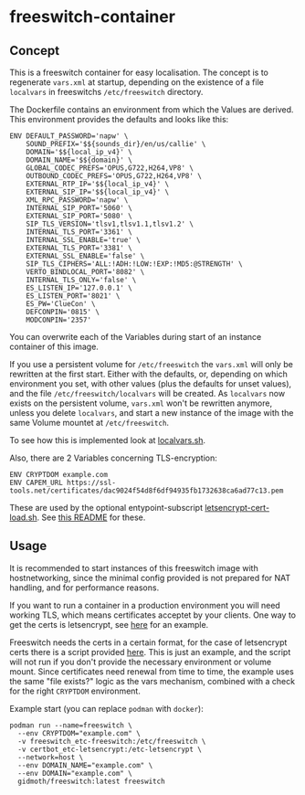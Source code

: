 # freeswitch-container

## Concept

This is a freeswitch container for easy localisation. The concept
is to regenerate `vars.xml` at startup, depending on the existence of
a file `localvars` in freeswitchs `/etc/freeswitch` directory.

The Dockerfile contains an environment from which the Values are derived.
This environment provides the defaults and looks like this:

```
ENV DEFAULT_PASSWORD='napw' \
    SOUND_PREFIX='$${sounds_dir}/en/us/callie' \
    DOMAIN='$${local_ip_v4}' \
    DOMAIN_NAME='$${domain}' \
    GLOBAL_CODEC_PREFS='OPUS,G722,H264,VP8' \
    OUTBOUND_CODEC_PREFS='OPUS,G722,H264,VP8' \
    EXTERNAL_RTP_IP='$${local_ip_v4}' \
    EXTERNAL_SIP_IP='$${local_ip_v4}' \
    XML_RPC_PASSWORD='napw' \
    INTERNAL_SIP_PORT='5060' \
    EXTERNAL_SIP_PORT='5080' \
    SIP_TLS_VERSION='tlsv1,tlsv1.1,tlsv1.2' \
    INTERNAL_TLS_PORT='3361' \
    INTERNAL_SSL_ENABLE='true' \
    EXTERNAL_TLS_PORT='3381' \
    EXTERNAL_SSL_ENABLE='false' \
    SIP_TLS_CIPHERS='ALL:!ADH:!LOW:!EXP:!MD5:@STRENGTH' \
    VERTO_BINDLOCAL_PORT='8082' \
    INTERNAL_TLS_ONLY='false' \
    ES_LISTEN_IP='127.0.0.1' \
    ES_LISTEN_PORT='8021' \
    ES_PW='ClueCon' \
    DEFCONPIN='0815' \
    MODCONPIN='2357'
```

You can overwrite each of the Variables during start of an instance
container of this image.

If you use a persistent volume for `/etc/freeswitch` the `vars.xml`
will only be rewritten at the first start. Either with the defaults,
or, depending on which environment you set, with other values (plus
the defaults for unset values), and the file `/etc/freeswitch/localvars`
will be created. As `localvars` now exists on the persistent volume,
`vars.xml` won't be rewritten anymore, unless you delete `localvars`,
and start a new instance of the image with the same Volume mountet
at `/etc/freeswitch`.

To see how this is implemented look at [localvars.sh](https://github.com/gidmoth/freeswitch-container/blob/main/entrypoint.d/localvars.sh).

Also, there are 2 Variables concerning TLS-encryption:

```
ENV CRYPTDOM example.com
ENV CAPEM_URL https://ssl-tools.net/certificates/dac9024f54d8f6df94935fb1732638ca6ad77c13.pem
```

These are used by the optional entypoint-subscript
[letsencrypt-cert-load.sh](https://github.com/gidmoth/freeswitch-container/blob/main/entrypoint.d/letsencrypt-cert-load.sh). See [this README](https://github.com/gidmoth/freeswitch-container/blob/main/entrypoint.d/README.md) for these.

## Usage

It is recommended to start instances of this freeswitch image with
hostnetworking, since the minimal config provided is not prepared for
NAT handling, and for performance reasons.

If you want to run a container in a production environment you will
need working TLS, which means certificates acceptet by your clients.
One way to get the certs is letsencrypt, see [here](https://github.com/gidmoth/certbot-scripts)
for an example.

Freeswitch needs the certs in a certain format, for the case of
letsencrypt certs there is a script provided [here](https://github.com/gidmoth/freeswitch-container/blob/main/entrypoint.d/letsencrypt-cert-load.sh).
This is just an example, and the script will not run if you don't provide
the necessary environment or volume mount. Since certificates need renewal
from time to time, the example uses the same "file exists?" logic as
the vars mechanism, combined with a check for the right `CRYPTDOM`
environment.

Example start (you can replace `podman` with `docker`):

```
podman run --name=freeswitch \
  --env CRYPTDOM="example.com" \
  -v freeswitch_etc-freeswitch:/etc/freeswitch \
  -v certbot_etc-letsencrypt:/etc-letsencrypt \
  --network=host \
  --env DOMAIN_NAME="example.com" \
  --env DOMAIN="example.com" \
  gidmoth/freeswitch:latest freeswitch
```
